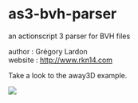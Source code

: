 as3-bvh-parser
==============

an actionscript 3 parser for BVH files

author : Grégory Lardon
<br/>
website : http://www.rkn14.com

Take a look to the away3D example.

<img src="https://raw.github.com/rkn14/as3-bvh-parser/master/As3BvhParser.png" />